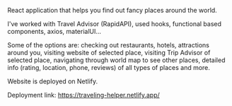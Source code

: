 React application that helps you find out fancy places around the world.

I've worked with Travel Advisor (RapidAPI), used hooks, functional based components, axios, materialUI...

Some of the options are: checking out restaurants, hotels, attractions around you, visiting website of selected place, visiting Trip Advisor of selected place, navigating through world map to see other places, detailed info (rating, location, phone, reviews) of all types of places and more.

Website is deployed on Netlify.

Deployment link: https://traveling-helper.netlify.app/
